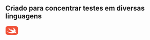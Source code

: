 ## Criado para concentrar testes em diversas linguagens

<img align="center" alt="Rdgmart-swift" height="30" width="40" src="https://raw.githubusercontent.com/devicons/devicon/master/icons/swift/swift-original.svg">

